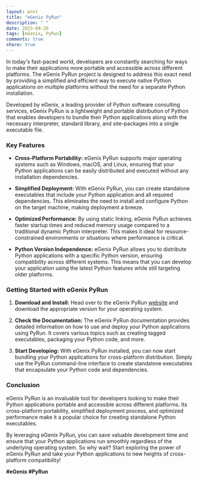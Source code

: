 ```yaml
---
layout: post
title: "eGenix PyRun"
description: " "
date: 2023-09-26
tags: [eGenix, PyRun]
comments: true
share: true
---
```


In today's fast-paced world, developers are constantly searching for ways to make their applications more portable and accessible across different platforms. The eGenix PyRun project is designed to address this exact need by providing a simplified and efficient way to execute native Python applications on multiple platforms without the need for a separate Python installation.

Developed by eGenix, a leading provider of Python software consulting services, eGenix PyRun is a lightweight and portable distribution of Python that enables developers to bundle their Python applications along with the necessary interpreter, standard library, and site-packages into a single executable file.

### Key Features

- **Cross-Platform Portability:** eGenix PyRun supports major operating systems such as Windows, macOS, and Linux, ensuring that your Python applications can be easily distributed and executed without any installation dependencies.

- **Simplified Deployment:** With eGenix PyRun, you can create standalone executables that include your Python application and all required dependencies. This eliminates the need to install and configure Python on the target machine, making deployment a breeze.

- **Optimized Performance:** By using static linking, eGenix PyRun achieves faster startup times and reduced memory usage compared to a traditional dynamic Python interpreter. This makes it ideal for resource-constrained environments or situations where performance is critical.

- **Python Version Independence:** eGenix PyRun allows you to distribute Python applications with a specific Python version, ensuring compatibility across different systems. This means that you can develop your application using the latest Python features while still targeting older platforms.

### Getting Started with eGenix PyRun

1. **Download and Install:** Head over to the eGenix PyRun [website](https://www.egenix.com/pyrun/) and download the appropriate version for your operating system.

2. **Check the Documentation:** The eGenix PyRun documentation provides detailed information on how to use and deploy your Python applications using PyRun. It covers various topics such as creating tagged executables, packaging your Python code, and more.

3. **Start Developing:** With eGenix PyRun installed, you can now start bundling your Python applications for cross-platform distribution. Simply use the PyRun command-line interface to create standalone executables that encapsulate your Python code and dependencies.

### Conclusion

eGenix PyRun is an invaluable tool for developers looking to make their Python applications portable and accessible across different platforms. Its cross-platform portability, simplified deployment process, and optimized performance make it a popular choice for creating standalone Python executables.

By leveraging eGenix PyRun, you can save valuable development time and ensure that your Python applications run smoothly regardless of the underlying operating system. So why wait? Start exploring the power of eGenix PyRun and take your Python applications to new heights of cross-platform compatibility!

**#eGenix #PyRun**